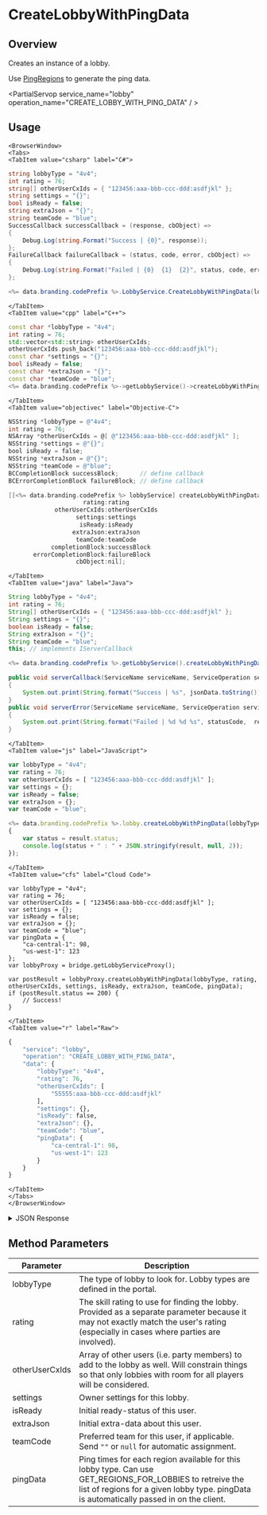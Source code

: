 # CreateLobbyWithPingData
## Overview
Creates an instance of a lobby.

Use [PingRegions](/api/capi/lobby/pingregions) to generate the ping data.

<PartialServop service_name="lobby" operation_name="CREATE_LOBBY_WITH_PING_DATA" / >

## Usage

```mdx-code-block
<BrowserWindow>
<Tabs>
<TabItem value="csharp" label="C#">
```

```csharp
string lobbyType = "4v4";
int rating = 76;
string[] otherUserCxIds = { "123456:aaa-bbb-ccc-ddd:asdfjkl" };
string settings = "{}";
bool isReady = false;
string extraJson = "{}";
string teamCode = "blue";
SuccessCallback successCallback = (response, cbObject) =>
{
    Debug.Log(string.Format("Success | {0}", response));
};
FailureCallback failureCallback = (status, code, error, cbObject) =>
{
    Debug.Log(string.Format("Failed | {0}  {1}  {2}", status, code, error));
};

<%= data.branding.codePrefix %>.LobbyService.CreateLobbyWithPingData(lobbyType, rating, otherUserCxIds, settings, isReady, extraJson, teamCode, successCallback, failureCallback);
```

```mdx-code-block
</TabItem>
<TabItem value="cpp" label="C++">
```

```cpp
const char *lobbyType = "4v4";
int rating = 76;
std::vector<std::string> otherUserCxIds;
otherUserCxIds.push_back("123456:aaa-bbb-ccc-ddd:asdfjkl");
const char *settings = "{}";
bool isReady = false;
const char *extraJson = "{}";
const char *teamCode = "blue";
<%= data.branding.codePrefix %>->getLobbyService()->createLobbyWithPingData(lobbyType, rating, otherUserCxIds, settings, isReady, extraJson, teamCode, this);
```

```mdx-code-block
</TabItem>
<TabItem value="objectivec" label="Objective-C">
```

```objectivec
NSString *lobbyType = @"4v4";
int rating = 76;
NSArray *otherUserCxIds = @[ @"123456:aaa-bbb-ccc-ddd:asdfjkl" ];
NSString *settings = @"{}";
bool isReady = false;
NSString *extraJson = @"{}";
NSString *teamCode = @"blue";
BCCompletionBlock successBlock;      // define callback
BCErrorCompletionBlock failureBlock; // define callback

[[<%= data.branding.codePrefix %> lobbyService] createLobbyWithPingData:lobbyType
                     rating:rating
             otherUserCxIds:otherUserCxIds
                   settings:settings
                    isReady:isReady
                  extraJson:extraJson
                   teamCode:teamCode
            completionBlock:successBlock
       errorCompletionBlock:failureBlock
                   cbObject:nil];
```

```mdx-code-block
</TabItem>
<TabItem value="java" label="Java">
```

```java
String lobbyType = "4v4";
int rating = 76;
String[] otherUserCxIds = { "123456:aaa-bbb-ccc-ddd:asdfjkl" };
String settings = "{}";
boolean isReady = false;
String extraJson = "{}";
String teamCode = "blue";
this; // implements IServerCallback

<%= data.branding.codePrefix %>.getLobbyService().createLobbyWithPingData(lobbyType, rating, otherUserCxIds, settings, isReady, extraJson, teamCode, this);

public void serverCallback(ServiceName serviceName, ServiceOperation serviceOperation, JSONObject jsonData)
{
    System.out.print(String.format("Success | %s", jsonData.toString()));
}
public void serverError(ServiceName serviceName, ServiceOperation serviceOperation, int statusCode, int reasonCode, String jsonError)
{
    System.out.print(String.format("Failed | %d %d %s", statusCode,  reasonCode, jsonError.toString()));
}
```

```mdx-code-block
</TabItem>
<TabItem value="js" label="JavaScript">
```

```javascript
var lobbyType = "4v4";
var rating = 76;
var otherUserCxIds = [ "123456:aaa-bbb-ccc-ddd:asdfjkl" ];
var settings = {};
var isReady = false;
var extraJson = {};
var teamCode = "blue";

<%= data.branding.codePrefix %>.lobby.createLobbyWithPingData(lobbyType, rating, otherUserCxIds, settings, isReady, extraJson, teamCode, result =>
{
	var status = result.status;
	console.log(status + " : " + JSON.stringify(result, null, 2));
});
```

```mdx-code-block
</TabItem>
<TabItem value="cfs" label="Cloud Code">
```

```cfscript
var lobbyType = "4v4";
var rating = 76;
var otherUserCxIds = [ "123456:aaa-bbb-ccc-ddd:asdfjkl" ];
var settings = {};
var isReady = false;
var extraJson = {};
var teamCode = "blue";
var pingData = {
    "ca-central-1": 98,
    "us-west-1": 123
};
var lobbyProxy = bridge.getLobbyServiceProxy();

var postResult = lobbyProxy.createLobbyWithPingData(lobbyType, rating, otherUserCxIds, settings, isReady, extraJson, teamCode, pingData);
if (postResult.status == 200) {
    // Success!
}
```

```mdx-code-block
</TabItem>
<TabItem value="r" label="Raw">
```

```r
{
	"service": "lobby",
	"operation": "CREATE_LOBBY_WITH_PING_DATA",
	"data": {
		"lobbyType": "4v4",
		"rating": 76,
		"otherUserCxIds": [
			"55555:aaa-bbb-ccc-ddd:asdfjkl"
		],
		"settings": {},
		"isReady": false,
		"extraJson": {},
		"teamCode": "blue",
		"pingData": {
			"ca-central-1": 98,
			"us-west-1": 123
		}
	}
}
```

```mdx-code-block
</TabItem>
</Tabs>
</BrowserWindow>
```

<details>
<summary>JSON Response</summary>

```r
{
	"service": "lobby",
	"operation": "CREATE_LOBBY",
	"data": {
		"lobbyType": "4v4",
		"rating": 76,
		"otherUserCxIds": [
			"55555:aaa-bbb-ccc-ddd:asdfjkl"
		],
		"settings": {},
		"isReady": false,
		"extraJson": {},
		"teamCode": "blue"
	}
}
```
</details>

## Method Parameters
Parameter | Description
--------- | -----------
lobbyType | The type of lobby to look for. Lobby types are defined in the portal.
rating | The skill rating to use for finding the lobby. Provided as a separate parameter because it may not exactly match the user's rating (especially in cases where parties are involved).
otherUserCxIds | Array of other users (i.e. party members) to add to the lobby as well. Will constrain things so that only lobbies with room for all players will be considered.
settings | Owner settings for this lobby.
isReady | Initial ready-status of this user.
extraJson | Initial extra-data about this user.
teamCode | Preferred team for this user, if applicable. Send `""` or `null` for automatic assignment.
pingData | Ping times for each region available for this lobby type. Can use GET_REGIONS_FOR_LOBBIES to retreive the list of regions for a given lobby type. pingData is automatically passed in on the client.


